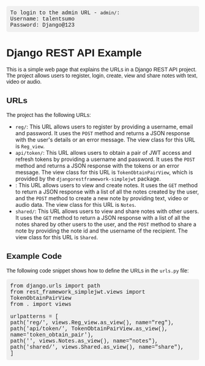 <!doctype html>
<html lang="en">

<head>
    <title>Django REST API Example</title>
  <!-- Required meta tags -->
  <meta charset="utf-8">
  <meta name="viewport" content="width=device-width, initial-scale=1, shrink-to-fit=no">

  <!-- Bootstrap CSS v5.2.1 -->
  <link href="https://cdn.jsdelivr.net/npm/bootstrap@5.2.1/dist/css/bootstrap.min.css" rel="stylesheet"
    integrity="sha384-iYQeCzEYFbKjA/T2uDLTpkwGzCiq6soy8tYaI1GyVh/UjpbCx/TYkiZhlZB6+fzT" crossorigin="anonymous">

</head>

<style>
    h1, h2, h3, p {
        font-family: "Comic Sans MS", cursive, sans-serif;
    }
    .container {
        margin-top: 20px;
    }
    .code {
        background-color: #f0f0f0;
        padding: 10px;
        border-radius: 5px;
        font-family: "Courier New", monospace;
    }
</style>
<body>
<div class="container">
    <div class="code">
        To login to the admin URL - <code>admin/</code>:<br>
        Username: talentsumo<br>
        Password: Django@123<br>
    </div>
    <h1>Django REST API Example</h1>
    <p>This is a simple web page that explains the URLs in a Django REST API project. The project allows users to register, login, create, view and share notes with text, video or audio.</p>
    <h2>URLs</h2>
    <p>The project has the following URLs:</p>
    <ul>
        <li><code>reg/</code>: This URL allows users to register by providing a username, email and password. It uses the <code>POST</code> method and returns a JSON response with the user's details or an error message. The view class for this URL is <code>Reg_view</code>.</li>
        <li><code>api/token/</code>: This URL allows users to obtain a pair of JWT access and refresh tokens by providing a username and password. It uses the <code>POST</code> method and returns a JSON response with the tokens or an error message. The view class for this URL is <code>TokenObtainPairView</code>, which is provided by the <code>djangorestframework-simplejwt</code> package.</li>
        <li><code></code>: This URL allows users to view and create notes. It uses the <code>GET</code> method to return a JSON response with a list of all the notes created by the user, and the <code>POST</code> method to create a new note by providing text, video or audio data. The view class for this URL is <code>Notes</code>.</li>
        <li><code>shared/</code>: This URL allows users to view and share notes with other users. It uses the <code>GET</code> method to return a JSON response with a list of all the notes shared by other users to the user, and the <code>POST</code> method to share a note by providing the note id and the username of the recipient. The view class for this URL is <code>Shared</code>.</li>
    </ul>
    <h2>Example Code</h2>
    <p>The following code snippet shows how to define the URLs in the <code>urls.py</code> file:</p>
    <div class="code">
        from django.urls import path <br>
        from rest_framework_simplejwt.views import TokenObtainPairView<br>
        from . import views<br>
        <br>
        urlpatterns = [<br>
            path('reg/', views.Reg_view.as_view(), name="reg"),<br>
            path('api/token/', TokenObtainPairView.as_view(), name='token_obtain_pair'),<br>
            path('', views.Notes.as_view(), name="notes"),<br>
            path('shared/', views.Shared.as_view(), name="share"),<br>
        ]<br>
    </div>
</div>
</body>
</html>
